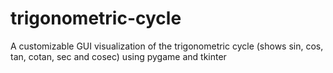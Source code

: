 # trigonometric-cycle
A customizable GUI visualization of the trigonometric cycle (shows sin, cos, tan, cotan, sec and cosec) using pygame and tkinter
